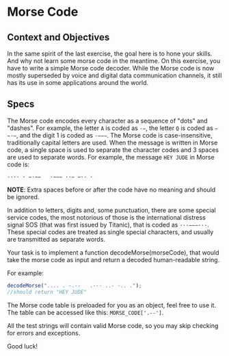 # Morse Code

## Context and Objectives

In the same spirit of the last exercise, the goal here is to hone your skills.
And why not learn some morse code in the meantime.
On this exercise, you have to write a simple Morse code decoder. While the Morse code is now mostly superseded by voice and digital data communication channels, it still has its use in some applications around the world.

## Specs

The Morse code encodes every character as a sequence of "dots" and "dashes". For example, the letter `A` is coded as `·−`, the letter `Q` is coded as `−−·−`, and the digit 1 is coded as `·−−−`. The Morse code is case-insensitive, traditionally capital letters are used. When the message is written in Morse code, a single space is used to separate the character codes and 3 spaces are used to separate words. For example, the message `HEY JUDE` in Morse code is:

```
···· · −·−−   ·−−− ··− −·· ·
```

**NOTE**: Extra spaces before or after the code have no meaning and should be ignored.

In addition to letters, digits and, some punctuation, there are some special service codes, the most notorious of those is the international distress signal SOS (that was first issued by Titanic), that is coded as `···−−−···`. These special codes are treated as single special characters, and usually are transmitted as separate words.

Your task is to implement a function decodeMorse(morseCode), that would take the morse code as input and return a
decoded human-readable string.

For example:

```javascript
decodeMorse(".... . -.--   .--- ..- -.. .");
//should return "HEY JUDE"
```

The Morse code table is preloaded for you as an object, feel free to use it. The table can be accessed like this:
`MORSE_CODE['.--']`.

All the test strings will contain valid Morse code, so you may skip checking for errors and exceptions.

Good luck!
